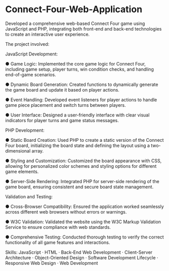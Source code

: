 # Connect-Four-Web-Application
 Developed a comprehensive web-based Connect Four game using JavaScript and PHP, integrating both front-end and back-end technologies to create an interactive user experience. 

The project involved:

JavaScript Development:

● Game Logic: Implemented the core game logic for Connect Four, including game setup, player turns, win condition checks, and handling end-of-game scenarios.

● Dynamic Board Generation: Created functions to dynamically generate the game board and update it based on player actions.

● Event Handling: Developed event listeners for player actions to handle game piece placement and switch turns between players.

● User Interface: Designed a user-friendly interface with clear visual indicators for player turns and game status messages.


PHP Development:

● Static Board Creation: Used PHP to create a static version of the Connect Four board, initializing the board state and defining the layout using a two-dimensional array.

● Styling and Customization: Customized the board appearance with CSS, allowing for personalized color schemes and styling options for different game elements.

● Server-Side Rendering: Integrated PHP for server-side rendering of the game board, ensuring consistent and secure board state management.


Validation and Testing:

● Cross-Browser Compatibility: Ensured the application worked seamlessly across different web browsers without errors or warnings.

● W3C Validation: Validated the website using the W3C Markup Validation Service to ensure compliance with web standards.

● Comprehensive Testing: Conducted thorough testing to verify the correct functionality of all game features and interactions.

Skills: JavaScript · HTML · Back-End Web Development · Client-Server Architecture · Object-Oriented Design · Software Development Lifecycle · Responsive Web Design · Web Development
